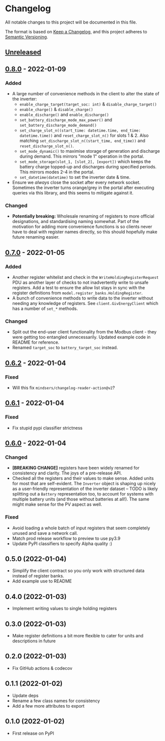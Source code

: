 # Changelog

All notable changes to this project will be documented in this file.

The format is based on [Keep a Changelog](https://keepachangelog.com/en/1.0.0/),
and this project adheres to [Semantic Versioning](https://semver.org/spec/v2.0.0.html).

## [Unreleased]

## [0.8.0] - 2022-01-09
### Added
- A large number of convenience methods in the client to alter the state of the inverter:
  - `enable_charge_target(target_soc: int)` & `disable_charge_target()`
  - `enable_charge()` & `disable_charge()`
  - `enable_discharge()` and `enable_discharge()`
  - `set_battery_discharge_mode_max_power()` and `set_battery_discharge_mode_demand()`
  - `set_charge_slot_n((start_time: datetime.time, end_time: datetime.time))` and `reset_charge_slot_n()`
    for slots 1 & 2. Also matching `set_discharge_slot_n((start_time, end_time))` and `reset_discharge_slot_n()`.
  - `set_mode_dynamic()` to maximise storage of generation and discharge during demand. This mirrors "mode 1"
    operation in the portal.
  - `set_mode_storage(slot_1, [slot_2], [export])` which keeps the battery charge topped-up and discharges
    during specified periods. This mirrors modes 2-4 in the portal.
  - `set_datetime(datetime)` to set the inverter date & time.
- Ensure we _always_ close the socket after every network socket. Sometimes the inverter turns orange/grey
  in the portal after executing queries via this library, and this seems to mitigate against it.

### Changed
- **Potentially breaking:** Wholesale renaming of registers to more official designations, and standardising
  naming somewhat. Part of the motivation for adding more convenience functions is so clients never have to deal
  with register names directly, so this should hopefully make future renaming easier.

## [0.7.0] - 2022-01-05
### Added
- Another register whitelist and check in the `WriteHoldingRegisterRequest` PDU as another layer of checks
  to not inadvertently write to unsafe registers. Add a test to ensure the allow list stays in sync with
  the register definitions from `model.register_banks.HoldingRegister`.
- A bunch of convenience methods to write data to the inverter without needing any knowledge of registers.
  See `client.GivEnergyClient` which has a number of `set_*` methods.

### Changed
- Split out the end-user client functionality from the Modbus client - they were getting too entangled
  unnecessarily. Updated example code in README for reference.
- Renamed `target_soc` to `battery_target_soc` instead.

## [0.6.2] - 2022-01-04
### Fixed
- Will this fix `mindsers/changelog-reader-action@v2`?

## [0.6.1] - 2022-01-04
### Fixed
- Fix stupid pypi classifier strictness

## [0.6.0] - 2022-01-04
### Changed
- **[BREAKING CHANGE]** registers have been widely renamed for consistency and clarity. The joys of a pre-release API.
- Checked all the registers and their values to make sense. Added units for most that are self-evident. The
  `Inverter` object is shaping up nicely as a user-friendly representation of the inverter dataset – TODO is
  likely splitting out a `Battery` representation too, to account for systems with multiple battery units (and
  those without batteries at all!). The same might make sense for the PV aspect as well.

### Fixed
- Avoid loading a whole batch of input registers that seem completely unused and save a network call.
- Match prod release workflow to preview to use py3.9
- Update PyPI classifiers to specify Alpha quality :)

## 0.5.0 (2022-01-04)
- Simplify the client contract so you only work with structured data instead of register banks.
- Add example use to README

## 0.4.0 (2022-01-03)
- Implement writing values to single holding registers

## 0.3.0 (2022-01-03)
- Make register definitions a bit more flexible to cater for units and descriptions in future

## 0.2.0 (2022-01-03)
- Fix GitHub actions & codecov

## 0.1.1 (2022-01-02)
- Update deps
- Rename a few class names for consistency
- Add a few more attributes to export

## 0.1.0 (2022-01-02)
- First release on PyPI

[Unreleased]: https://github.com/dewet22/givenergy-modbus/compare/v0.8.0...HEAD
[0.8.0]: https://github.com/dewet22/givenergy-modbus/compare/v0.7.0...v0.8.0
[0.7.0]: https://github.com/dewet22/givenergy-modbus/compare/v0.6.2...v0.7.0
[0.6.2]: https://github.com/dewet22/givenergy-modbus/compare/v0.6.1...v0.6.2
[0.6.1]: https://github.com/dewet22/givenergy-modbus/compare/v0.6.0...v0.6.1
[0.6.0]: https://github.com/dewet22/givenergy-modbus/compare/v0.5.0...v0.6.0
